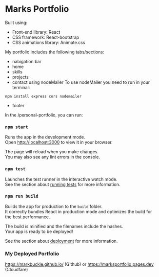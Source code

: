# Marks Portfolio

Built using:

- Front-end library: React
- CSS framework: React-bootstrap
- CSS animations library: Animate.css

My portfolio includes the following tabs/sections:
- nabigation bar
- home
- skills
- projects
- contact using nodeMailer
    To use nodeMailer you need to run in your terminal:
```pwsh
npm install express cors nodemailer
```
- footer

In the /personal-portfolio, you can run:

### `npm start`

Runs the app in the development mode.\
Open [http://localhost:3000](http://localhost:3000) to view it in your browser.

The page will reload when you make changes.\
You may also see any lint errors in the console.

### `npm test`

Launches the test runner in the interactive watch mode.\
See the section about [running tests](https://facebook.github.io/create-react-app/docs/running-tests) for more information.

### `npm run build`

Builds the app for production to the `build` folder.\
It correctly bundles React in production mode and optimizes the build for the best performance.

The build is minified and the filenames include the hashes.\
Your app is ready to be deployed!

See the section about [deployment](https://facebook.github.io/create-react-app/docs/deployment) for more information.

### My Deployed Portfolio

https://markbuckle.github.io/ (Github) or https://marksportfolio.pages.dev (Cloudfare)
